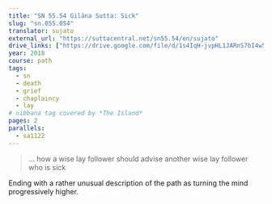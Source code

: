 ```yaml
---
title: "SN 55.54 Gilāna Sutta: Sick"
slug: "sn.055.054"
translator: sujato
external_url: "https://suttacentral.net/sn55.54/en/sujato"
drive_links: ["https://drive.google.com/file/d/1s4IqH-jvpHL1JARnS7bI4w5DHt1P2dP5/view?usp=drivesdk"]
year: 2018
course: path
tags:
  - sn
  - death
  - grief
  - chaplaincy
  - lay
# nibbana tag covered by *The Island*
pages: 2
parallels:
  - sa1122
---
```


> … how a wise lay follower should advise another wise lay follower who is sick

Ending with a rather unusual description of the path as turning the mind progressively higher.
